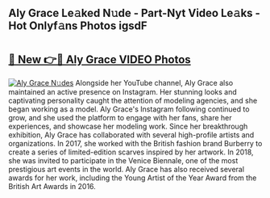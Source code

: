 ## Aly Grace Le𝚊ked N𝚞de - Part-Nyt Video Le𝚊ks - Hot Onlyf𝚊ns Photos igsdF

# <h2><a href="http://ab42602.deff.icu/?id=Aly+Grace">🔗 New 👉🔴 Aly Grace VIDEO Photos</a></h2>

[![Aly Grace N𝚞des](https://i.imgur.com/rIISA9y.gif)](http://ab42602.deff.icu/?id=Aly+Grace)
Alongside her YouTube channel, Aly Grace also maintained an active presence on Instagram. Her stunning looks and captivating personality caught the attention of modeling agencies, and she began working as a model. Aly Grace's Instagram following continued to grow, and she used the platform to engage with her fans, share her experiences, and showcase her modeling work. Since her breakthrough exhibition, Aly Grace has collaborated with several high-profile artists and organizations. In 2017, she worked with the British fashion brand Burberry to create a series of limited-edition scarves inspired by her artwork. In 2018, she was invited to participate in the Venice Biennale, one of the most prestigious art events in the world. Aly Grace has also received several awards for her work, including the Young Artist of the Year Award from the British Art Awards in 2016.
